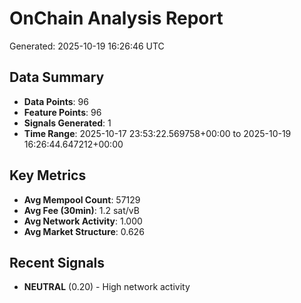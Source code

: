 # OnChain Analysis Report
Generated: 2025-10-19 16:26:46 UTC

## Data Summary
- **Data Points**: 96
- **Feature Points**: 96
- **Signals Generated**: 1
- **Time Range**: 2025-10-17 23:53:22.569758+00:00 to 2025-10-19 16:26:44.647212+00:00

## Key Metrics
- **Avg Mempool Count**: 57129
- **Avg Fee (30min)**: 1.2 sat/vB
- **Avg Network Activity**: 1.000
- **Avg Market Structure**: 0.626

## Recent Signals
- **NEUTRAL** (0.20) - High network activity
